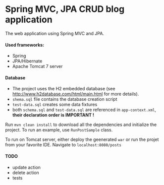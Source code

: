 Spring MVC, JPA CRUD blog application
=====================

The web application using Spring MVC and JPA.

#### Used frameworks:
* Spring
* JPA/Hibernate
* Apache Tomcat 7 server

#### Database

- The project uses the H2 embedded database (see http://www.h2database.com/html/main.html for more details).
- `shema.sql` file contains the database creation script
- `test-data.sql` creates some data fixtures
- both `schema.sql` and `test-data.sql` are referenced in `app-context.xml`, **their declaration order is IMPORTANT !**

Run `mvn clean install` to download all the dependencies and initialize the project.
To run an example, use `RunPostSample` class.

To run on Tomcat server, either deploy the geenerated `war` or run the projet from your favorite IDE.
Navigate to `localhost:8080/posts`


#### TODO
- update action
- delete action
- tests


